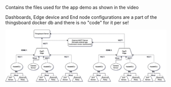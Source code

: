 Contains the files used for the app demo as shown in the video

Dashboards, Edge device and End node configurations are a part of the thingsboard docker db and there is no "code" for it per se!

![alt text](https://github.com/blackvinta/cpad_demo_app/blob/main/CPAD_g12.jpg?raw=true)


